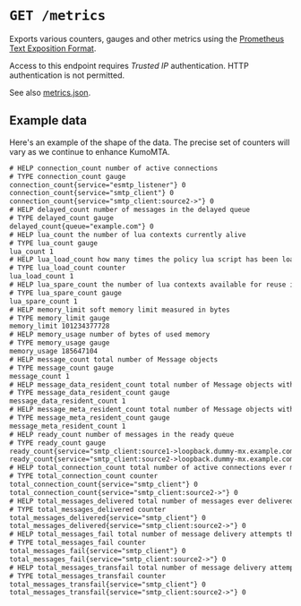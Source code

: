 # `GET /metrics`

Exports various counters, gauges and other metrics using the [Prometheus Text
Exposition
Format](https://prometheus.io/docs/instrumenting/exposition_formats/).

Access to this endpoint requires *Trusted IP* authentication. HTTP
authentication is not permitted.

See also [metrics.json](metrics.json.md).

## Example data

Here's an example of the shape of the data. The precise set of counters
will vary as we continue to enhance KumoMTA.

```txt
# HELP connection_count number of active connections
# TYPE connection_count gauge
connection_count{service="esmtp_listener"} 0
connection_count{service="smtp_client"} 0
connection_count{service="smtp_client:source2->"} 0
# HELP delayed_count number of messages in the delayed queue
# TYPE delayed_count gauge
delayed_count{queue="example.com"} 0
# HELP lua_count the number of lua contexts currently alive
# TYPE lua_count gauge
lua_count 1
# HELP lua_load_count how many times the policy lua script has been loaded into a new context
# TYPE lua_load_count counter
lua_load_count 1
# HELP lua_spare_count the number of lua contexts available for reuse in the pool
# TYPE lua_spare_count gauge
lua_spare_count 1
# HELP memory_limit soft memory limit measured in bytes
# TYPE memory_limit gauge
memory_limit 101234377728
# HELP memory_usage number of bytes of used memory
# TYPE memory_usage gauge
memory_usage 185647104
# HELP message_count total number of Message objects
# TYPE message_count gauge
message_count 1
# HELP message_data_resident_count total number of Message objects with body data loaded
# TYPE message_data_resident_count gauge
message_data_resident_count 1
# HELP message_meta_resident_count total number of Message objects with metadata loaded
# TYPE message_meta_resident_count gauge
message_meta_resident_count 1
# HELP ready_count number of messages in the ready queue
# TYPE ready_count gauge
ready_count{service="smtp_client:source1->loopback.dummy-mx.example.com"} 0
ready_count{service="smtp_client:source2->loopback.dummy-mx.example.com"} 0
# HELP total_connection_count total number of active connections ever made
# TYPE total_connection_count counter
total_connection_count{service="smtp_client"} 0
total_connection_count{service="smtp_client:source2->"} 0
# HELP total_messages_delivered total number of messages ever delivered
# TYPE total_messages_delivered counter
total_messages_delivered{service="smtp_client"} 0
total_messages_delivered{service="smtp_client:source2->"} 0
# HELP total_messages_fail total number of message delivery attempts that permanently failed
# TYPE total_messages_fail counter
total_messages_fail{service="smtp_client"} 0
total_messages_fail{service="smtp_client:source2->"} 0
# HELP total_messages_transfail total number of message delivery attempts that transiently failed
# TYPE total_messages_transfail counter
total_messages_transfail{service="smtp_client"} 0
total_messages_transfail{service="smtp_client:source2->"} 0
```
